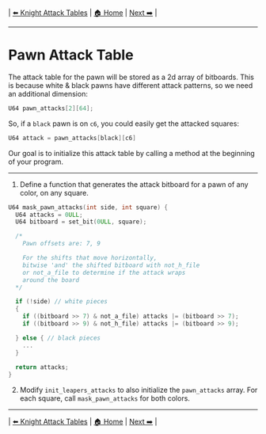 | [⬅️ Knight Attack Tables](knight-attack-table.md) | [🏠 Home](README.md) | [Next ➡️](README.md) |

---

# Pawn Attack Table

The attack table for the pawn will be stored as a 2d array of bitboards. This is because white & black pawns have different attack patterns, so we need an additional dimension:

```c
U64 pawn_attacks[2][64];
```
So, if a `black` pawn is on `c6`, you could easily get the attacked squares:

```c
U64 attack = pawn_attacks[black][c6]
```
Our goal is to initialize this attack table by calling a method at the beginning of your program.

---

1. Define a function that generates the attack bitboard for a pawn of any color, on any square.

```c
U64 mask_pawn_attacks(int side, int square) {
  U64 attacks = 0ULL;
  U64 bitboard = set_bit(0ULL, square);

  /* 
    Pawn offsets are: 7, 9

    For the shifts that move horizontally,
    bitwise 'and' the shifted bitboard with not_h_file
    or not_a_file to determine if the attack wraps
    around the board
  */

  if (!side) // white pieces
  {
    if ((bitboard >> 7) & not_a_file) attacks |= (bitboard >> 7);
    if ((bitboard >> 9) & not_h_file) attacks |= (bitboard >> 9);

  } else { // black pieces
    ...
  }
  
  return attacks;
}
```
2. Modify `init_leapers_attacks` to also initialize the  `pawn_attacks` array. For each square, call `mask_pawn_attacks` for both colors. 

---

| [⬅️ Knight Attack Tables](knight-attack-table.md) | [🏠 Home](README.md) | [Next ➡️](README.md) |
